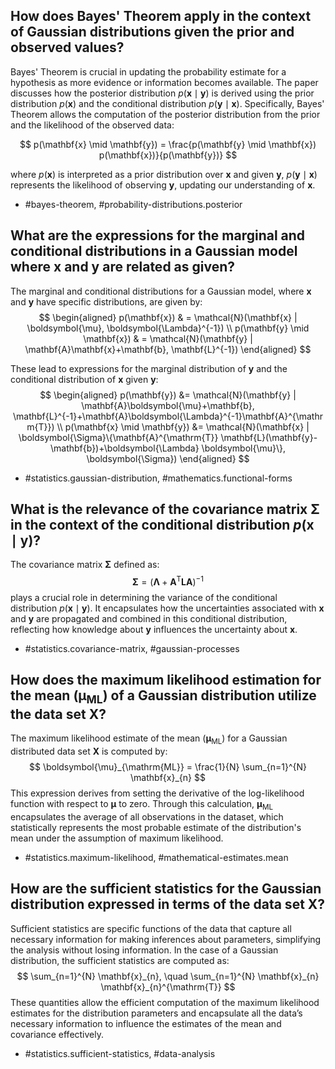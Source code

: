 ## How does Bayes' Theorem apply in the context of Gaussian distributions given the prior and observed values?

Bayes' Theorem is crucial in updating the probability estimate for a hypothesis as more evidence or information becomes available. The paper discusses how the posterior distribution $p(\mathbf{x} \mid \mathbf{y})$ is derived using the prior distribution $p(\mathbf{x})$ and the conditional distribution $p(\mathbf{y} \mid \mathbf{x})$. Specifically, Bayes' Theorem allows the computation of the posterior distribution from the prior and the likelihood of the observed data:

$$
p(\mathbf{x} \mid \mathbf{y}) = \frac{p(\mathbf{y} \mid \mathbf{x}) p(\mathbf{x})}{p(\mathbf{y})}
$$

where $p(\mathbf{x})$ is interpreted as a prior distribution over $\mathbf{x}$ and given $\mathbf{y}$, $p(\mathbf{y} \mid \mathbf{x})$ represents the likelihood of observing $\mathbf{y}$, updating our understanding of $\mathbf{x}$.

- #bayes-theorem, #probability-distributions.posterior

## What are the expressions for the marginal and conditional distributions in a Gaussian model where $\mathbf{x}$ and $\mathbf{y}$ are related as given?

The marginal and conditional distributions for a Gaussian model, where $\mathbf{x}$ and $\mathbf{y}$ have specific distributions, are given by:
$$
\begin{aligned}
p(\mathbf{x}) & = \mathcal{N}(\mathbf{x} | \boldsymbol{\mu}, \boldsymbol{\Lambda}^{-1}) \\
p(\mathbf{y} \mid \mathbf{x}) & = \mathcal{N}(\mathbf{y} | \mathbf{A}\mathbf{x}+\mathbf{b}, \mathbf{L}^{-1})
\end{aligned}
$$

These lead to expressions for the marginal distribution of $\mathbf{y}$ and the conditional distribution of $\mathbf{x}$ given $\mathbf{y}$:
$$
\begin{aligned}
p(\mathbf{y}) &= \mathcal{N}(\mathbf{y} | \mathbf{A}\boldsymbol{\mu}+\mathbf{b}, \mathbf{L}^{-1}+\mathbf{A}\boldsymbol{\Lambda}^{-1}\mathbf{A}^{\mathrm{T}}) \\
p(\mathbf{x} \mid \mathbf{y}) &= \mathcal{N}(\mathbf{x} | \boldsymbol{\Sigma}\{\mathbf{A}^{\mathrm{T}} \mathbf{L}(\mathbf{y}-\mathbf{b})+\boldsymbol{\Lambda} \boldsymbol{\mu}\}, \boldsymbol{\Sigma})
\end{aligned}
$$

- #statistics.gaussian-distribution, #mathematics.functional-forms

## What is the relevance of the covariance matrix $\boldsymbol{\Sigma}$ in the context of the conditional distribution $p(\mathbf{x} \mid \mathbf{y})$?

The covariance matrix $\boldsymbol{\Sigma}$ defined as:
$$
\boldsymbol{\Sigma} = \left(\boldsymbol{\Lambda} + \mathbf{A}^{\mathrm{T}} \mathbf{L} \mathbf{A}\right)^{-1}
$$
plays a crucial role in determining the variance of the conditional distribution $p(\mathbf{x} \mid \mathbf{y})$. It encapsulates how the uncertainties associated with $\mathbf{x}$ and $\mathbf{y}$ are propagated and combined in this conditional distribution, reflecting how knowledge about $\mathbf{y}$ influences the uncertainty about $\mathbf{x}$.

- #statistics.covariance-matrix, #gaussian-processes

## How does the maximum likelihood estimation for the mean ($\boldsymbol{\mu}_{\mathrm{ML}}$) of a Gaussian distribution utilize the data set $\mathbf{X}$?

The maximum likelihood estimate of the mean ($\boldsymbol{\mu}_{\mathrm{ML}}$) for a Gaussian distributed data set $\mathbf{X}$ is computed by:
$$
\boldsymbol{\mu}_{\mathrm{ML}} = \frac{1}{N} \sum_{n=1}^{N} \mathbf{x}_{n}
$$
This expression derives from setting the derivative of the log-likelihood function with respect to $\boldsymbol{\mu}$ to zero. Through this calculation, $\boldsymbol{\mu}_{\mathrm{ML}}$ encapsulates the average of all observations in the dataset, which statistically represents the most probable estimate of the distribution's mean under the assumption of maximum likelihood.

- #statistics.maximum-likelihood, #mathematical-estimates.mean

## How are the sufficient statistics for the Gaussian distribution expressed in terms of the data set $\mathbf{X}$?

Sufficient statistics are specific functions of the data that capture all necessary information for making inferences about parameters, simplifying the analysis without losing information. In the case of a Gaussian distribution, the sufficient statistics are computed as:
$$
\sum_{n=1}^{N} \mathbf{x}_{n}, \quad \sum_{n=1}^{N} \mathbf{x}_{n} \mathbf{x}_{n}^{\mathrm{T}}
$$
These quantities allow the efficient computation of the maximum likelihood estimates for the distribution parameters and encapsulate all the data’s necessary information to influence the estimates of the mean and covariance effectively.

- #statistics.sufficient-statistics, #data-analysis